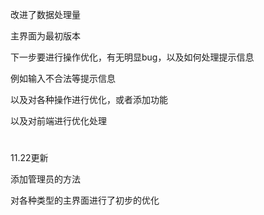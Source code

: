 改进了数据处理量

主界面为最初版本

下一步要进行操作优化，有无明显bug，以及如何处理提示信息

例如输入不合法等提示信息

以及对各种操作进行优化，或者添加功能

以及对前端进行优化处理

#
11.22更新

添加管理员的方法

对各种类型的主界面进行了初步的优化

